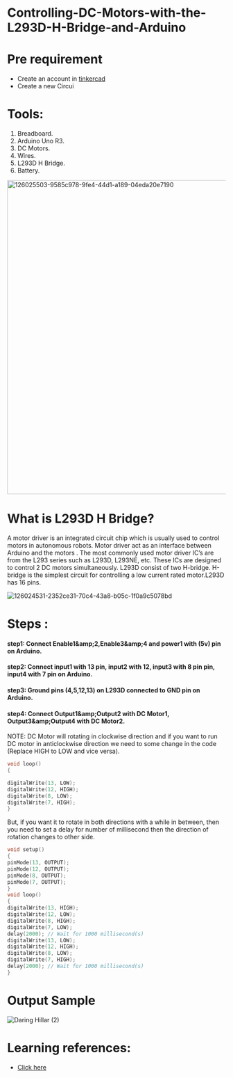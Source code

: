 # Controlling-DC-Motors-with-the-L293D-H-Bridge-and-Arduino
# Pre requirement  
* Create an account in [tinkercad](https://www.tinkercad.com/) 
* Create a new Circui
# Tools:
1. Breadboard.
2. Arduino Uno R3.
3. DC Motors.
4. Wires. 
5. L293D H Bridge.
6. Battery. 
  <img width="722" alt="126025503-9585c978-9fe4-44d1-a189-04eda20e7190" src="https://user-images.githubusercontent.com/85800978/126887555-8c8ecf2e-7fdb-48b6-b2bb-423b3e49914e.png">

# What is L293D H Bridge?
A motor driver is an integrated circuit chip which is usually used to control motors in autonomous robots. Motor driver act as an interface between Arduino and the motors . The most commonly used motor driver IC’s are from the L293 series such as L293D, L293NE, etc. These ICs are designed to control 2 DC motors simultaneously. L293D consist of two H-bridge. H-bridge is the simplest circuit for controlling a low current rated motor.L293D has 16 pins.

![126024531-2352ce31-70c4-43a8-b05c-1f0a9c5078bd](https://user-images.githubusercontent.com/86169417/126885693-eda3444c-3c2e-4d5d-ba8b-328e36831b49.png)

# Steps : 
#### step1: Connect Enable1&amp;amp;2,Enable3&amp;amp;4 and power1 with (5v) pin on Arduino. 
#### step2: Connect input1 with 13 pin, input2 with 12, input3 with 8 pin pin, input4 with 7 pin on Arduino. 
#### step3: Ground pins (4,5,12,13) on L293D connected to GND pin on Arduino. 
#### step4: Connect Output1&amp;amp;Output2 with DC Motor1, Output3&amp;amp;Output4 with DC Motor2. 
NOTE: DC Motor will rotating in clockwise direction and if you want to run DC motor in anticlockwise direction we need to some change in the code (Replace HIGH to LOW and vice versa).
```c++  
void loop()
{  

digitalWrite(13, LOW); 
digitalWrite(12, HIGH); 
digitalWrite(8, LOW); 
digitalWrite(7, HIGH);   
} 
```
But, if you want it to rotate in both directions with a while in between, then you need to set a delay for number of millisecond then the direction of rotation changes to other side.  
```c++
void setup() 
{  
pinMode(13, OUTPUT); 
pinMode(12, OUTPUT); 
pinMode(8, OUTPUT);  
pinMode(7, OUTPUT);
}  
void loop() 
{ 
digitalWrite(13, HIGH); 
digitalWrite(12, LOW); 
digitalWrite(8, HIGH); 
digitalWrite(7, LOW); 
delay(2000); // Wait for 1000 millisecond(s)   
digitalWrite(13, LOW);   
digitalWrite(12, HIGH);  
digitalWrite(8, LOW); 
digitalWrite(7, HIGH); 
delay(2000); // Wait for 1000 millisecond(s) 
}  
``` 
# Output Sample 
![Daring Hillar (2)](https://user-images.githubusercontent.com/86169417/126885789-1774cd0a-1eb1-4e61-ac2e-5bf00c7379e2.png) 
# Learning references: 
* [Click here](https://www.youtube.com/watch?v=qJeAo4zo0IY)
